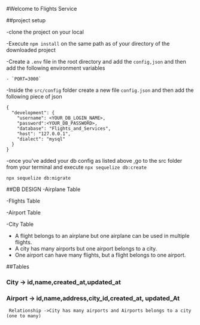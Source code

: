 #Welcome to Flights Service

##project setup

-clone the project on your local

-Execute `npm install` on the same path as of your directory of the downloaded project

-Create a `.env` file in the root directory and add the `config,json` and then add the following environment variables

    - `PORT=3000`

-Inside the `src/config` folder create a new file `config.json` and then add the following piece of json

```
{
  "development": {
    "username": <YOUR_DB_LOGIN_NAME>,
    "password":<YOUR_DB_PASSWORD>,
    "database": "Flights_and_Services",
    "host": "127.0.0.1",
    "dialect": "mysql"
  }
}

```
-once you've added  your db config as listed above ,go to the src folder from your terminal and execute `npx sequelize db:create`



`npx sequelize db:migrate`


##DB DESIGN
 -Airplane Table

 -Flights Table  

 -Airport Table

 -City Table



 - A flight belongs to an airplane but one airplane can be used in multiple flights.
 - A city has many airports but one airport belongs to a city.
 - One airport can have many flights, but a flight belongs to one airport.



 ##Tables 

 ### City -> id,name,created_at,updated_at
 ### Airport -> id,name,address,city_id,created_at, updated_At
     Relationship ->City has many airports and Airports belongs to a city (one to many)



